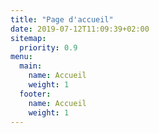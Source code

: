```yaml
---
title: "Page d'accueil"
date: 2019-07-12T11:09:39+02:00
sitemap:
  priority: 0.9
menu:
  main:
    name: Accueil
    weight: 1
  footer:
    name: Accueil
    weight: 1
---
```




